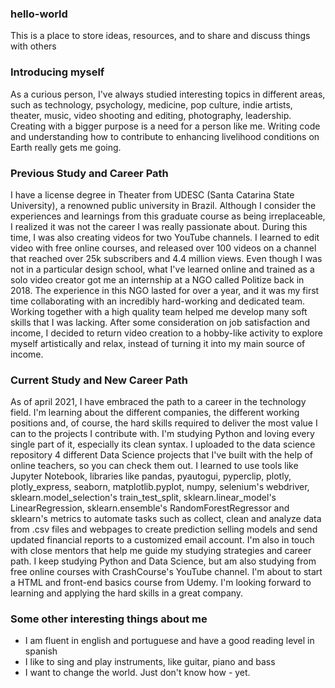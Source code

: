 ### hello-world ###

This is a place to store ideas, resources, and to share and discuss things with others


### Introducing myself ###

  As a curious person, I've always studied interesting topics in different areas, such as technology, psychology, medicine, pop culture, indie artists, theater, music, video shooting and editing, photography, leadership.
  Creating with a bigger purpose is a need for a person like me. Writing code and understanding how to contribute to enhancing livelihood conditions on Earth really gets me going.


### Previous Study and Career Path ###

  I have a license degree in Theater from UDESC (Santa Catarina State University), a renowned public university in Brazil. Although I consider the experiences and learnings from this graduate course as being irreplaceable, I realized it was not the career I was really passionate about. During this time, I was also creating videos for two YouTube channels. I learned to edit video with free online courses, and released over 100 videos on a channel that reached over 25k subscribers and 4.4 million views. 
  Even though I was not in a particular design school, what I've learned online and trained as a solo video creator got me an internship at a NGO called Politize back in 2018. The experience in this NGO lasted for over a year, and it was my first time collaborating with an incredibly hard-working and dedicated team. Working together with a high quality team helped me develop many soft skills that I was lacking.
  After some consideration on job satisfaction and income, I decided to return video creation to a hobby-like activity to explore myself artistically and relax, instead of turning it into my main source of income.


### Current Study and New Career Path ###

  As of april 2021, I have embraced the path to a career in the technology field. I'm learning about the different companies, the different working positions and, of course, the hard skills required to deliver the most value I can to the projects I contribute with.
  I'm studying Python and loving every single part of it, especially its clean syntax. I uploaded to the data science repository 4 different Data Science projects that I've built with the help of online teachers, so you can check them out. I learned to use tools like Jupyter Notebook, libraries like pandas, pyautogui, pyperclip, plotly, plotly_express, seaborn, matplotlib.pyplot, numpy, selenium's webdriver, sklearn.model_selection's train_test_split, sklearn.linear_model's LinearRegression, sklearn.ensemble's RandomForestRegressor and sklearn's metrics to automate tasks such as collect, clean and analyze data from .csv files and webpages to create prediction selling models and send updated financial reports to a customized email account.
   I'm also in touch with close mentors that help me guide my studying strategies and career path. I keep studying Python and Data Science, but am also studying from free online courses with CrashCourse's YouTube channel. I'm about to start a HTML and front-end basics course from Udemy. 
   I'm looking forward to learning and applying the hard skills in a great company.
   

### Some other interesting things about me ###

- I am fluent in english and portuguese and have a good reading level in spanish
- I like to sing and play instruments, like guitar, piano and bass
- I want to change the world. Just don't know how - yet.
